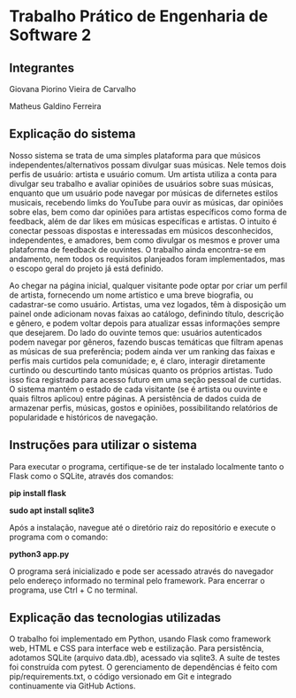 # **Trabalho Prático de Engenharia de Software 2**
## Integrantes
Giovana Piorino Vieira de Carvalho 

Matheus Galdino Ferreira

## Explicação do sistema

Nosso sistema se trata de uma simples plataforma para que músicos independentes/alternativos possam divulgar suas músicas. Nele temos dois perfis de usuário: artista e usuário comum. Um artista utiliza a conta para divulgar seu trabalho e avaliar opiniões de usuários sobre suas músicas, enquanto que um usuário pode navegar por músicas de difernetes estilos musicais, recebendo limks do YouTube para ouvir as músicas, dar opiniões sobre elas, bem como dar opiniões para artistas específicos como forma de feedback, além de dar likes em músicas específicas e artistas. O intuito é conectar pessoas dispostas e interessadas em músicos desconhecidos, independentes, e amadores, bem como divulgar os mesmos e prover uma plataforma de feedback de ouvintes. O trabalho ainda encontra-se em andamento, nem todos os requisitos planjeados foram implementados, mas o escopo geral do projeto já está definido. 

Ao chegar na página inicial, qualquer visitante pode optar por criar um perfil de artista, fornecendo um nome artístico e uma breve biografia, ou cadastrar-se como usuário. Artistas, uma vez logados, têm à disposição um painel onde adicionam novas faixas ao catálogo, definindo título, descrição e gênero, e podem voltar depois para atualizar essas informações sempre que desejarem. Do lado do ouvinte temos que: usuários autenticados podem navegar por gêneros, fazendo buscas temáticas que filtram apenas as músicas de sua preferência; podem ainda ver um ranking das faixas e perfis mais curtidos pela comunidade; e, é claro, interagir diretamente curtindo ou descurtindo tanto músicas quanto os próprios artistas. Tudo isso fica registrado para acesso futuro em uma seção pessoal de curtidas. O sistema mantém o estado de cada visitante (se é artista ou ouvinte e quais filtros aplicou) entre páginas. A persistência de dados cuida de armazenar perfis, músicas, gostos e opiniões, possibilitando relatórios de popularidade e históricos de navegação. 

## Instruções para utilizar o sistema

Para executar o programa, certifique-se de ter instalado localmente tanto o Flask como o SQLite, através dos comandos:

**pip install flask**

**sudo apt install sqlite3**

Após a instalação, navegue até o diretório raiz do repositório e execute o programa com o comando:

**python3 app.py**

O programa será inicializado e pode ser acessado através do navegador pelo endereço informado no terminal pelo framework. Para encerrar o programa, use Ctrl + C no terminal.

## Explicação das tecnologias utilizadas

O trabalho foi implementado em Python, usando Flask como framework web, HTML e CSS para interface web e estilização. Para persistência, adotamos SQLite (arquivo data.db), acessado via sqlite3. A suíte de testes foi construída com pytest. O gerenciamento de dependências é feito com pip/requirements.txt, o código versionado em Git e integrado continuamente via GitHub Actions.
